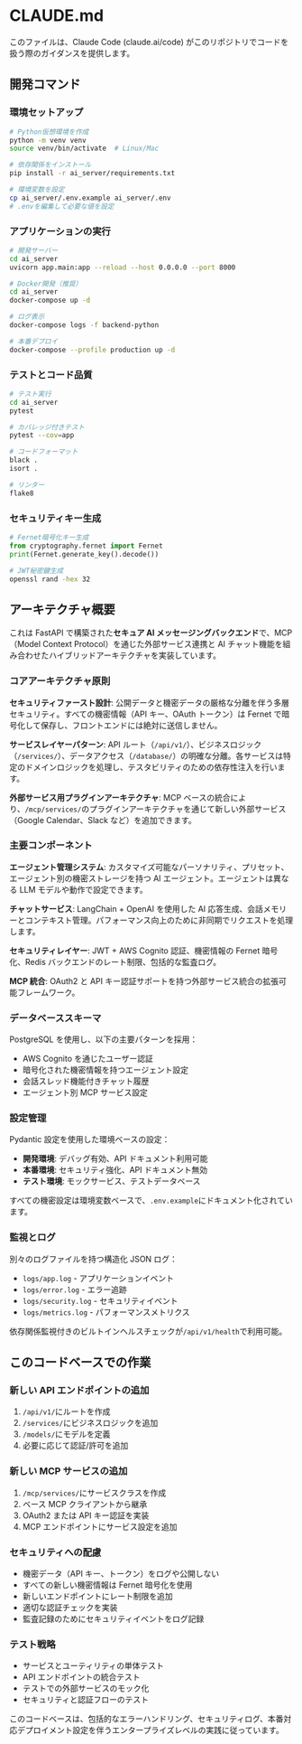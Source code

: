 # CLAUDE.md

このファイルは、Claude Code (claude.ai/code) がこのリポジトリでコードを扱う際のガイダンスを提供します。

## 開発コマンド

### 環境セットアップ

```bash
# Python仮想環境を作成
python -m venv venv
source venv/bin/activate  # Linux/Mac

# 依存関係をインストール
pip install -r ai_server/requirements.txt

# 環境変数を設定
cp ai_server/.env.example ai_server/.env
# .envを編集して必要な値を設定
```

### アプリケーションの実行

```bash
# 開発サーバー
cd ai_server
uvicorn app.main:app --reload --host 0.0.0.0 --port 8000

# Docker開発（推奨）
cd ai_server
docker-compose up -d

# ログ表示
docker-compose logs -f backend-python

# 本番デプロイ
docker-compose --profile production up -d
```

### テストとコード品質

```bash
# テスト実行
cd ai_server
pytest

# カバレッジ付きテスト
pytest --cov=app

# コードフォーマット
black .
isort .

# リンター
flake8
```

### セキュリティキー生成

```python
# Fernet暗号化キー生成
from cryptography.fernet import Fernet
print(Fernet.generate_key().decode())
```

```bash
# JWT秘密鍵生成
openssl rand -hex 32
```

## アーキテクチャ概要

これは FastAPI で構築された**セキュア AI メッセージングバックエンド**で、MCP（Model Context Protocol）を通じた外部サービス連携と AI チャット機能を組み合わせたハイブリッドアーキテクチャを実装しています。

### コアアーキテクチャ原則

**セキュリティファースト設計**: 公開データと機密データの厳格な分離を伴う多層セキュリティ。すべての機密情報（API キー、OAuth トークン）は Fernet で暗号化して保存し、フロントエンドには絶対に送信しません。

**サービスレイヤーパターン**: API ルート（`/api/v1/`）、ビジネスロジック（`/services/`）、データアクセス（`/database/`）の明確な分離。各サービスは特定のドメインロジックを処理し、テスタビリティのための依存性注入を行います。

**外部サービス用プラグインアーキテクチャ**: MCP ベースの統合により、`/mcp/services/`のプラグインアーキテクチャを通じて新しい外部サービス（Google Calendar、Slack など）を追加できます。

### 主要コンポーネント

**エージェント管理システム**: カスタマイズ可能なパーソナリティ、プリセット、エージェント別の機密ストレージを持つ AI エージェント。エージェントは異なる LLM モデルや動作で設定できます。

**チャットサービス**: LangChain + OpenAI を使用した AI 応答生成、会話メモリーとコンテキスト管理。パフォーマンス向上のために非同期でリクエストを処理します。

**セキュリティレイヤー**: JWT + AWS Cognito 認証、機密情報の Fernet 暗号化、Redis バックエンドのレート制限、包括的な監査ログ。

**MCP 統合**: OAuth2 と API キー認証サポートを持つ外部サービス統合の拡張可能フレームワーク。

### データベーススキーマ

PostgreSQL を使用し、以下の主要パターンを採用：

- AWS Cognito を通じたユーザー認証
- 暗号化された機密情報を持つエージェント設定
- 会話スレッド機能付きチャット履歴
- エージェント別 MCP サービス設定

### 設定管理

Pydantic 設定を使用した環境ベースの設定：

- **開発環境**: デバッグ有効、API ドキュメント利用可能
- **本番環境**: セキュリティ強化、API ドキュメント無効
- **テスト環境**: モックサービス、テストデータベース

すべての機密設定は環境変数ベースで、`.env.example`にドキュメント化されています。

### 監視とログ

別々のログファイルを持つ構造化 JSON ログ：

- `logs/app.log` - アプリケーションイベント
- `logs/error.log` - エラー追跡
- `logs/security.log` - セキュリティイベント
- `logs/metrics.log` - パフォーマンスメトリクス

依存関係監視付きのビルトインヘルスチェックが`/api/v1/health`で利用可能。

## このコードベースでの作業

### 新しい API エンドポイントの追加

1. `/api/v1/`にルートを作成
2. `/services/`にビジネスロジックを追加
3. `/models/`にモデルを定義
4. 必要に応じて認証/許可を追加

### 新しい MCP サービスの追加

1. `/mcp/services/`にサービスクラスを作成
2. ベース MCP クライアントから継承
3. OAuth2 または API キー認証を実装
4. MCP エンドポイントにサービス設定を追加

### セキュリティへの配慮

- 機密データ（API キー、トークン）をログや公開しない
- すべての新しい機密情報は Fernet 暗号化を使用
- 新しいエンドポイントにレート制限を追加
- 適切な認証チェックを実装
- 監査記録のためにセキュリティイベントをログ記録

### テスト戦略

- サービスとユーティリティの単体テスト
- API エンドポイントの統合テスト
- テストでの外部サービスのモック化
- セキュリティと認証フローのテスト

このコードベースは、包括的なエラーハンドリング、セキュリティログ、本番対応デプロイメント設定を伴うエンタープライズレベルの実践に従っています。
